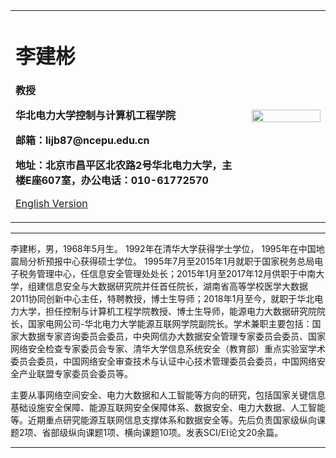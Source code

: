 <div>
<table border="0">
  <tr>
    <td width="75%">
      <h1>李建彬</h1>
      <p><b>教授</b></p>
      <p><b>华北电力大学控制与计算机工程学院</b></p>
      <p><b>邮箱：lijb87@ncepu.edu.cn</b></p>
      <p><b>地址：北京市昌平区北农路2号华北电力大学，主楼E座607室，办公电话：010-61772570</b></p>
      <p><a href="/index-en.html">English Version</a></p>
    </td>
    <td width="25%">
      <img src="/zhengjianzhao.jpg" width="100%">
    </td>
  </tr>
</table>
</div>

---

李建彬，男，1968年5月生。 1992年在清华大学获得学士学位， 1995年在中国地震局分析预报中心获得硕士学位。 1995年7月至2015年1月就职于国家税务总局电子税务管理中心，任信息安全管理处处长；2015年1月至2017年12月供职于中南大学，组建信息安全与大数据研究院并任首任院长，湖南省高等学校医学大数据2011协同创新中心主任，特聘教授，博士生导师；2018年1月至今，就职于华北电力大学，担任控制与计算机工程学院教授、博士生导师，能源电力大数据研究院院长，国家电网公司-华北电力大学能源互联网学院副院长。学术兼职主要包括：国家大数据专家咨询委员会委员，中央网信办大数据安全管理专家委员会委员、国家网络安全检查专家委员会专家、清华大学信息系统安全（教育部）重点实验室学术委员会委员，中国网络安全审查技术与认证中心技术管理委员会委员，中国网络安全产业联盟专家委员会委员等。

主要从事网络空间安全、电力大数据和人工智能等方向的研究，包括国家关键信息基础设施安全保障、能源互联网安全保障体系、数据安全、电力大数据、人工智能等。近期重点研究能源互联网信息支撑体系和数据安全等。先后负责国家级纵向课题2项、省部级纵向课题1项、横向课题10项。发表SCI/EI论文20余篇。

---
